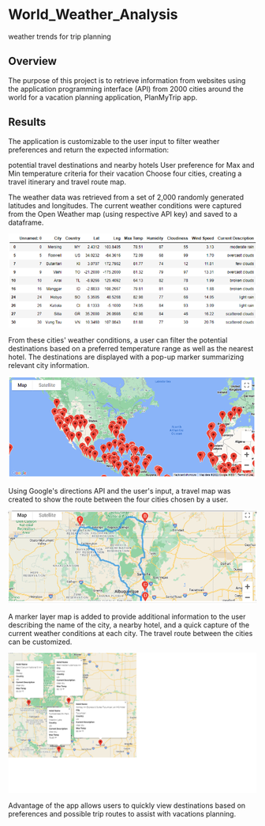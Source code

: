 # World_Weather_Analysis
weather trends for trip planning
## Overview

The purpose of this project is to retrieve information from websites using the application programming interface (API) from 2000 cities around the world for a vacation planning application, PlanMyTrip app.

## Results

 The application is customizable to the user input to filter weather preferences and return the expected information:

 potential travel destinations and nearby hotels
 User preference for Max and Min temperature criteria for their vacation
 Choose four cities, creating a travel itinerary and travel route map.

The weather data was retrieved from a set of 2,000 randomly generated latitudes and longitudes. The current weather conditions were captured from the Open Weather map (using respective API key) and saved to a dataframe.

![Image](https://github.com/courtneysims/World_Weather_Analysis/blob/168899119ad6d5e02ca10bd5832aedef2d7d9ece/Vacation_Search/prefered_city_dataframe.PNG)

From these cities' weather conditions, a user can filter the potential destinations based on a preferred temperature range as well as the nearest hotel. The destinations are displayed with a pop-up marker summarizing relevant city information.

![Image](https://github.com/courtneysims/World_Weather_Analysis/blob/168899119ad6d5e02ca10bd5832aedef2d7d9ece/Vacation_Search/WeatherPy_vacation_map.PNG)


Using Google's directions API and the user's input, a travel map was created to show the route between the four cities chosen by a user. 

![Image](https://github.com/courtneysims/World_Weather_Analysis/blob/168899119ad6d5e02ca10bd5832aedef2d7d9ece/Vacation_Itinerary/WeatherPy_travel_map.PNG)


A marker layer map is added to provide additional information to the user describing the name of the city, a nearby hotel, and a quick capture of the current weather conditions at each city. The travel route between the cities can be customized.

![Image](https://github.com/courtneysims/World_Weather_Analysis/blob/168899119ad6d5e02ca10bd5832aedef2d7d9ece/Vacation_Itinerary/WeatherPy_travel_map_markers.png)




Advantage of the app allows users to quickly view destinations based on preferences and possible trip routes to assist with vacations planning. 